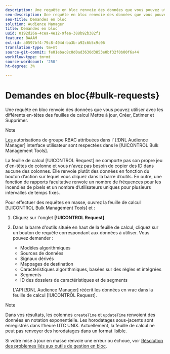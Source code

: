 ```yaml
---
description: Une requête en bloc renvoie des données que vous pouvez utiliser avec les différents en-têtes des feuilles de calcul Mettre à jour, Créer, Estimer et Supprimer.
seo-description: Une requête en bloc renvoie des données que vous pouvez utiliser avec les différents en-têtes des feuilles de calcul Mettre à jour, Créer, Estimer et Supprimer.
seo-title: Demandes en bloc
solution: Audience Manager
title: Demandes en bloc
uuid: 0192d26a-4cea-4e12-9fea-388b92b382f1
feature: BAAAM
exl-id: a0597bf4-79c8-404d-ba3b-a92c6b5c9c06
translation-type: tm+mt
source-git-commit: fe01ebac8c0d0ad3630d3853e0bf32f0b00f6a44
workflow-type: tm+mt
source-wordcount: '250'
ht-degree: 3%

---
```


# Demandes en bloc{#bulk-requests}

Une requête en bloc renvoie des données que vous pouvez utiliser avec les différents en-têtes des feuilles de calcul Mettre à jour, Créer, Estimer et Supprimer.

<!-- 

t_bulk_requests.xml

 -->

>[!NOTE]
>
>[Les ](../../features/administration/administration-overview.md) autorisations de groupe RBAC attribuées dans l’ [!DNL Audience Manager] interface utilisateur sont respectées dans le  [!UICONTROL Bulk Management Tools].

La feuille de calcul [!UICONTROL Request] ne comporte pas son propre jeu d&#39;en-têtes de colonne et vous n&#39;avez pas besoin de copier des ID dans aucune des colonnes. Elle renvoie plutôt des données en fonction du bouton d’action sur lequel vous cliquez dans la barre d’outils. En outre, une fonction de rapports facultative renvoie un nombre de fréquences pour les incendies de pixels et un nombre d’utilisateurs uniques pour plusieurs intervalles de temps fixes.

Pour effectuer des requêtes en masse, ouvrez la feuille de calcul [!UICONTROL Bulk Management Tools] et :

1. Cliquez sur l&#39;onglet **[!UICONTROL Request]**.
2. Dans la barre d&#39;outils située en haut de la feuille de calcul, cliquez sur un bouton de requête correspondant aux données à utiliser. Vous pouvez demander :

   * Modèles algorithmiques
   * Sources de données
   * Signaux dérivés
   * Mappages de destination
   * Caractéristiques algorithmiques, basées sur des règles et intégrées
   * Segments 
   * ID des dossiers de caractéristiques et de segments

   L&#39;API [!DNL Audience Manager] réécrit les données en vrac dans la feuille de calcul [!UICONTROL Request].

>[!NOTE]
>
>Dans vos résultats, les colonnes `createTime` et `updateTime` renvoient des données en notation exponentielle. Les horodatages sous-jacents sont enregistrés dans l’heure UTC UNIX. Actuellement, la feuille de calcul ne peut pas renvoyer des horodatages dans un format lisible.

Si votre mise à jour en masse renvoie une erreur ou échoue, voir [Résolution des problèmes liés aux outils de gestion en bloc](../../reference/bulk-management-tools/bulk-troubleshooting.md).

